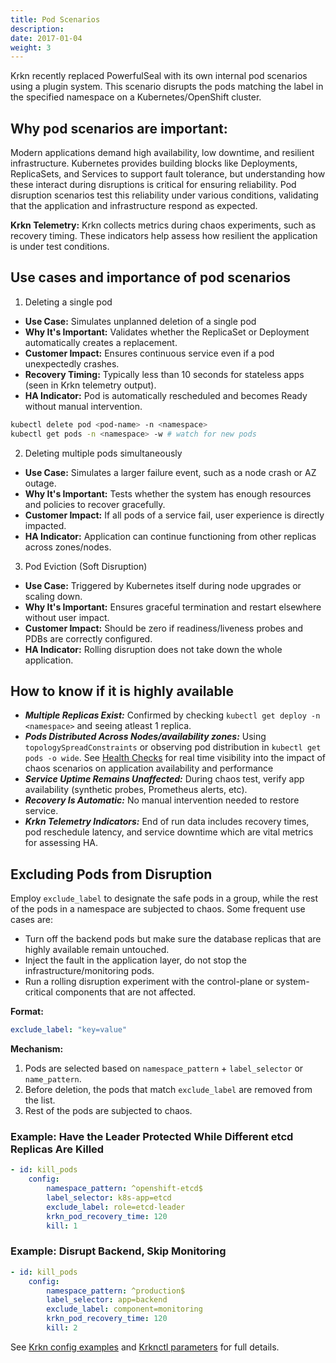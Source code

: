 ```yaml
---
title: Pod Scenarios
description: 
date: 2017-01-04
weight: 3
---
```


Krkn recently replaced PowerfulSeal with its own internal pod scenarios using a plugin system. This scenario disrupts the pods matching the label in the specified namespace on a Kubernetes/OpenShift cluster.

## Why pod scenarios are important: 

Modern applications demand high availability, low downtime, and resilient infrastructure. Kubernetes provides building blocks like Deployments, ReplicaSets, and Services to support fault tolerance, but understanding how these interact during disruptions is critical for ensuring reliability. Pod disruption scenarios test this reliability under various conditions, validating that the application and infrastructure respond as expected.

**Krkn Telemetry:** Krkn collects metrics during chaos experiments, such as recovery timing. These indicators help assess how resilient the application is under test conditions.

## Use cases and importance of pod scenarios

1. Deleting a single pod
- **Use Case:** Simulates unplanned deletion of a single pod
- **Why It's Important:** Validates whether the ReplicaSet or Deployment automatically creates a replacement.
- **Customer Impact:** Ensures continuous service even if a pod unexpectedly crashes.
- **Recovery Timing:** Typically less than 10 seconds for stateless apps (seen in Krkn telemetry output).
- **HA Indicator:** Pod is automatically rescheduled and becomes Ready without manual intervention.
 ```bash
kubectl delete pod <pod-name> -n <namespace>
kubectl get pods -n <namespace> -w # watch for new pods
```

2. Deleting multiple pods simultaneously
- **Use Case:** Simulates a larger failure event, such as a node crash or AZ outage.
- **Why It's Important:** Tests whether the system has enough resources and policies to recover gracefully.
- **Customer Impact:** If all pods of a service fail, user experience is directly impacted.
- **HA Indicator:** Application can continue functioning from other replicas across zones/nodes.

3. Pod Eviction (Soft Disruption)
- **Use Case:** Triggered by Kubernetes itself during node upgrades or scaling down.
- **Why It's Important:** Ensures graceful termination and restart elsewhere without user impact.
- **Customer Impact:** Should be zero if readiness/liveness probes and PDBs are correctly configured.
- **HA Indicator:** Rolling disruption does not take down the whole application.

## How to know if it is highly available 
- ***Multiple Replicas Exist:*** Confirmed by checking `kubectl get deploy -n <namespace>` and seeing atleast 1 replica.
- ***Pods Distributed Across Nodes/availability zones:*** Using `topologySpreadConstraints` or observing pod distribution in `kubectl get pods -o wide`. See [Health Checks](../../krkn/health-checks.md) for real time visibility into the impact of chaos scenarios on application availability and performance
- ***Service Uptime Remains Unaffected:*** During chaos test, verify app availability (synthetic probes, Prometheus alerts, etc).
- ***Recovery Is Automatic:*** No manual intervention needed to restore service.
- ***Krkn Telemetry Indicators:*** End of run data includes recovery times, pod reschedule latency, and service downtime which are vital metrics for assessing HA.

## Excluding Pods from Disruption

Employ `exclude_label` to designate the safe pods in a group, while the rest of the pods in a namespace are subjected to chaos. Some frequent use cases are:
- Turn off the backend pods but make sure the database replicas that are highly available remain untouched.
- Inject the fault in the application layer, do not stop the infrastructure/monitoring pods.
- Run a rolling disruption experiment with the control-plane or system-critical components that are not affected.

**Format:**

```yaml
exclude_label: "key=value"
```

**Mechanism:**
1. Pods are selected based on `namespace_pattern` + `label_selector` or `name_pattern`.
2. Before deletion, the pods that match `exclude_label` are removed from the list.
3. Rest of the pods are subjected to chaos.

### Example: Have the Leader Protected While Different etcd Replicas Are Killed

```yaml
- id: kill_pods
    config:
        namespace_pattern: ^openshift-etcd$
        label_selector: k8s-app=etcd
        exclude_label: role=etcd-leader
        krkn_pod_recovery_time: 120
        kill: 1
```

### Example: Disrupt Backend, Skip Monitoring

```yaml
- id: kill_pods
    config:
        namespace_pattern: ^production$
        label_selector: app=backend
        exclude_label: component=monitoring
        krkn_pod_recovery_time: 120
        kill: 2
```

See [Krkn config examples](./pod-scenarios-krkn.md) and [Krknctl parameters](./pod-scenarios-krknctl.md) for full details.